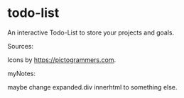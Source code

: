 # todo-list
An interactive Todo-List to store your projects and goals.

Sources:

Icons by https://pictogrammers.com.


myNotes:

maybe change expanded.div innerhtml to something else.